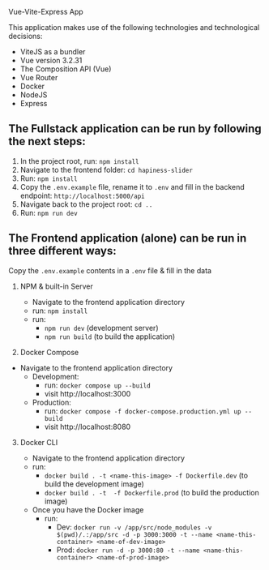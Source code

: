 Vue-Vite-Express App

This application makes use of the following technologies and technological decisions:

- ViteJS as a bundler
- Vue version 3.2.31
- The Composition API (Vue)
- Vue Router
- Docker
- NodeJS
- Express

## The Fullstack application can be run by following the next steps:

1. In the project root, run: `npm install`
2. Navigate to the frontend folder: `cd hapiness-slider`
3. Run: `npm install`
4. Copy the `.env.example` file, rename it to `.env` and fill in the backend endpoint: `http://localhost:5000/api`
5. Navigate back to the project root: `cd ..`
6. Run: `npm run dev`

## The Frontend application (alone) can be run in three different ways:

Copy the `.env.example` contents in a `.env` file & fill in the data

1. NPM & built-in Server

   - Navigate to the frontend application directory
   - run: `npm install`
   - run:
     - `npm run dev` (development server)
     - `npm run build` (to build the application)

2. Docker Compose

- Navigate to the frontend application directory
  - Development:
    - run: `docker compose up --build`
    - visit http://localhost:3000
  - Production:
    - run: `docker compose -f docker-compose.production.yml up --build`
    - visit http://localhost:8080

3. Docker CLI

   - Navigate to the frontend application directory
   - run:
     - `docker build . -t <name-this-image> -f Dockerfile.dev` (to build the development image)
     - `docker build . -t `<name-this-image>` -f Dockerfile.prod` (to build the production image)
   - Once you have the Docker image
     - run:
       - Dev: `docker run -v /app/src/node_modules -v $(pwd)/.:/app/src -d -p 3000:3000 -t --name <name-this-container> <name-of-dev-image>`
       - Prod: `docker run -d -p 3000:80 -t --name <name-this-container> <name-of-prod-image>`
